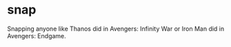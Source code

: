 # snap
Snapping anyone like Thanos did in Avengers: Infinity War or Iron Man did in Avengers: Endgame.

